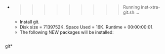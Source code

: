 * >>>>>>>>> Running inst-xtra-git.sh ...
  * Install git.
  * Disk size = 7139752K. Space Used = 16K. Runtime = 00:00:00:01.
  * The following NEW packages will be installed:
  ```bash
git*
  ```
